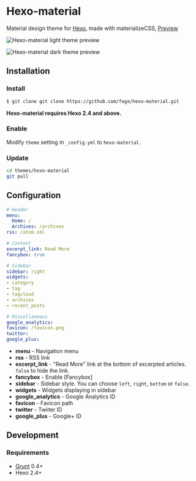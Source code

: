 # Hexo-material

Material design theme for [Hexo], made with materializeCSS, [Preview](http://fabiangutierrez.co/notes)

![Hexo-material light theme preview](https://lh3.googleusercontent.com/0FEdLGHgdQGLt1UweiB-nHxDX77xsOXRWsngLoYEorZMeQ7Bq7MfAjiCsG3HHYZC8b2WXC_f53A4oFz2i3NABOJjRzYpnrDzrFN9FzHyIFmqcm4gIkRwhxJJXwJTXs9GfapyvtMRH0in7RNPIFJUQXBGc1JEYCmekf1GH_KCB30U-k9kSYue-40QXr3wplG-Y03Z633vKEL49w7HkKNbM6XT4GBi2e5On5A3VuivElWhiNCtBbD9QhdV4KI8QkXVlviPGILSoJBkit2XcoUtEaFZXBnf6Fw-udllaPnaYPDYOJ6PTu8WJ2_S_cMQY2Rr8-k8JoR_BtfE-H2y9n7u5B--OAENg-YaoSv3e0TWSkSdQjmQ78GFMTnCR6nqfR94IqeaGWFjnJchprBaNvjWQEZ9o6yLL7TQS_C4nFDrXtmBJHP-OkifDQIVlGlU9ok6tx19t5ERvqvC26NdR811Adyocn0naDBX5ioZ8XK7LXaKq2ezhdP3vPBNaESoKOmW3-f3VLcETURiihpQoyO9comBQLEZftksI7JW7u5gu0S2AKr3txHPrYXQAlIR1lbe8-dUf8FE75om6S45xAZ2rX4FvJQap3-bdTM6t6lk93fIluUD96AZuX0YPAxtEA-w6OGq8rLdCBEE8zyV4JDdEcrTaylNg5ZThRXorC70sHU=w627-h312-no)

![Hexo-material dark theme preview](https://lh3.googleusercontent.com/fwFsUufoyuxXrbrw8T0nwofluMThhq-Sc5oHfQbuMYmL2LVrD2g80JXa-3pz4X4tsmoZLPwYqcvjinM8hz0lBH7G8qBQaEn7x-wgJ4_NEUX7h5j4NzxLc-A3gsDpEj9f98VHdcd8bXzaVqTP5MXisjS9M2tghKEKESfiUaQYOo7XbmE1oUTYX2DN5JUqIAcUdwBVqqEWuuwnZkDvmeboO-ths0t7_o8qM6GaCecEf-fKy87UpQztgJKP5XadaU_EFogiWFyaYZ4fp16-qnx0ygNdt5WFNMes30zrPKzCT9CBhyIqXX61CFo9m8cPvDPDMh8IOCcYjLvEqTgzWWCPnEx8wtqqw-iuDipdDH2Ax9Syx2DcgAQGYPQouwfnHX_wjF_FDk7smgXgvwmHWzsXNw44kxf_hJsPzoiWr6Pozmhgc3CWlzlDZK_ulYYKJWv1GxGKiDMpcer0sfJNCRLHFzaOSCC-JILC5x280hxjyNFg6gUSeYf45WkPHr74EIxN-6YKlSC6UEsOjNWTw0aY2_-QdWMLflKG-mjxPIoBx67OygHwNfMe7tRjmWPvSDcTRfwkHesAslBMsQXyr0oOe37si4Mv1rWigDWWm-ulrIxYaGFsx2JcTTCdZ-xUePSBo7fj2UVmww1kkp5ss7vzA9oRpz9-zKpd2fOyotwr_x8=w1350-h667-no)
## Installation

### Install

``` bash
$ git clone git clone https://github.com/fega/hexo-material.git
```

**Hexo-material requires Hexo 2.4 and above.**

### Enable

Modify `theme` setting in `_config.yml` to `hexo-material`.

### Update

``` bash
cd themes/hexo-material
git pull
```

## Configuration

``` yml
# Header
menu:
  Home: /
  Archives: /archives
rss: /atom.xml

# Content
excerpt_link: Read More
fancybox: true

# Sidebar
sidebar: right
widgets:
- category
- tag
- tagcloud
- archives
- recent_posts

# Miscellaneous
google_analytics:
favicon: /favicon.png
twitter:
google_plus:
```

- **menu** - Navigation menu
- **rss** - RSS link
- **excerpt_link** - "Read More" link at the bottom of excerpted articles. `false` to hide the link.
- **fancybox** - Enable [Fancybox]
- **sidebar** - Sidebar style. You can choose `left`, `right`, `bottom` or `false`.
- **widgets** - Widgets displaying in sidebar
- **google_analytics** - Google Analytics ID
- **favicon** - Favicon path
- **twitter** - Twiiter ID
- **google_plus** - Google+ ID

## Development

### Requirements

- [Grunt] 0.4+
- Hexo 2.4+

[Hexo]: http://zespia.tw/hexo/
[Grunt]: http://gruntjs.com/
